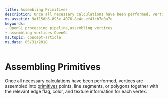 ```yaml
---
title: Assembling Primitives
description: Once all necessary calculations have been performed, vertices are assembled into primitives points, line segments, or polygons together with the relevant edge flag, color, and texture information for each vertex.
ms.assetid: 9af15db6-895e-4076-8e4c-ef4fcb7e0a7e
keywords:
- OpenGL processing pipeline,assembling vertices
- assembling vertices OpenGL
ms.topic: concept-article
ms.date: 05/31/2018
---
```


# Assembling Primitives

Once all necessary calculations have been performed, vertices are assembled into [primitives](primitives.md) points, line segments, or polygons together with the relevant edge flag, color, and texture information for each vertex.

 

 




